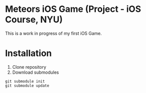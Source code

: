 Meteors iOS Game (Project - iOS Course, NYU)
=====================

This is a work in progress of my first iOS Game.

# Installation 

1. Clone repository
2. Download submodules

```
git submodule init
git submodule update
```

